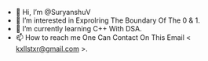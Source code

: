 - 👋 Hi, I’m @SuryanshuV
- 👀 I’m interested in Exprolring The Boundary Of The 0 & 1.
- 🌱 I’m currently learning C++ With DSA.
- 📫 How to reach me One Can Contact On This Email < kxllstxr@gmail.com >.

<!---
SuryanshuV/SuryanshuV is a ✨ special ✨ repository because its `README.md` (this file) appears on your GitHub profile.
You can click the Preview link to take a look at your changes.
--->
